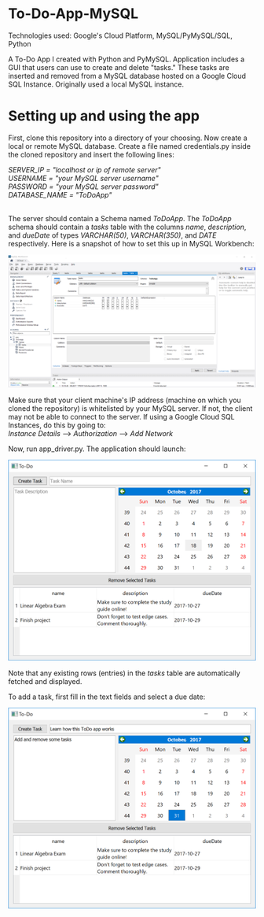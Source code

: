 # To-Do-App-MySQL
Technologies used: Google's Cloud Platform, MySQL/PyMySQL/SQL, Python 

A To-Do App I created with Python and PyMySQL. Application includes a GUI that users can use to create and delete "tasks." These tasks are inserted and removed from a MySQL database hosted on a Google Cloud SQL Instance. Originally used a local MySQL instance.

# Setting up and using the app
First, clone this repository into a directory of your choosing.
Now create a local or remote MySQL database. Create a file named credentials.py inside the cloned repository and insert the following lines:<br>

<i>
SERVER_IP = "localhost or ip of remote server"<br>
USERNAME = "your MySQL server username"<br>
PASSWORD = "your MySQL server password"<br>
DATABASE_NAME = "ToDoApp"<br>
</i><br>

The server should contain a Schema named <i>ToDoApp</i>. The <i>ToDoApp</i> schema should contain a <i>tasks</i> table with the columns <i>name</i>, <i>description</i>, and <i>dueDate</i> of types <i>VARCHAR(50)</i>, <i>VARCHAR(350)</i>, and <i>DATE</i> respectively. Here is a snapshot of how to set this up in MySQL Workbench:

![Alt text](images/workbench.PNG?raw=true "Setting up database via MySQL Workbench")

Make sure that your client machine's IP address (machine on which you cloned the repository) is whitelisted by your MySQL server. If not, the client may not be able to connect to the server. If using a Google Cloud SQL Instances, do this by going to:<br>
<i>Instance Details</i> --> <i>Authorization</i> --> <i>Add Network</i>

Now, run app_driver.py. The application should launch:

![Alt text](images/todo1.PNG?raw=true "Application immediately after launch")

Note that any existing rows (entries) in the <i>tasks</i> table are automatically fetched and displayed.

To add a task, first fill in the text fields and select a due date:

![Alt text](images/todo2.PNG?raw=true "Filling in text fields and selecting a due date")
